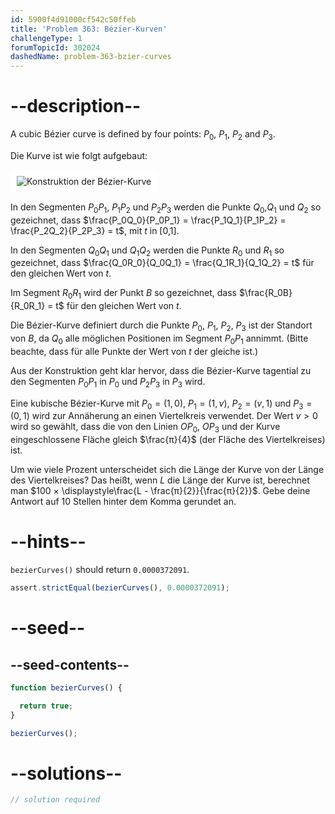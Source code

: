 ```yaml
---
id: 5900f4d91000cf542c50ffeb
title: 'Problem 363: Bézier-Kurven'
challengeType: 1
forumTopicId: 302024
dashedName: problem-363-bzier-curves
---
```


# --description--

A cubic Bézier curve is defined by four points: $P_0$, $P_1$, $P_2$ and $P_3$.

Die Kurve ist wie folgt aufgebaut:

<img class="img-responsive center-block" alt="Konstruktion der Bézier-Kurve" src="https://cdn.freecodecamp.org/curriculum/project-euler/bzier-curves.png" style="background-color: white; padding: 10px;" />

In den Segmenten $P_0P_1$, $P_1P_2$ und $P_2P_3$ werden die Punkte $Q_0$,$Q_1$ und $Q_2$ so gezeichnet, dass $\frac{P_0Q_0}{P_0P_1} = \frac{P_1Q_1}{P_1P_2} = \frac{P_2Q_2}{P_2P_3} = t$, mit $t$ in [0,1].

In den Segmenten $Q_0Q_1$ und $Q_1Q_2$ werden die Punkte $R_0$ und $R_1$ so gezeichnet, dass $\frac{Q_0R_0}{Q_0Q_1} = \frac{Q_1R_1}{Q_1Q_2} = t$ für den gleichen Wert von $t$.

Im Segment $R_0R_1$ wird der Punkt $B$ so gezeichnet, dass $\frac{R_0B}{R_0R_1} = t$ für den gleichen Wert von $t$.

Die Bézier-Kurve definiert durch die Punkte $P_0$, $P_1$, $P_2$, $P_3$ ist der Standort von $B$, da $Q_0$ alle möglichen Positionen im Segment $P_0P_1$ annimmt. (Bitte beachte, dass für alle Punkte der Wert von $t$ der gleiche ist.)

Aus der Konstruktion geht klar hervor, dass die Bézier-Kurve tagential zu den Segmenten $P_0P_1$ in $P_0$ und $P_2P_3$ in $P_3$ wird.

Eine kubische Bézier-Kurve mit $P_0 = (1, 0)$, $P_1 = (1, v)$, $P_2 = (v, 1)$ und $P_3 = (0, 1)$ wird zur Annäherung an einen Viertelkreis verwendet. Der Wert $v > 0$ wird so gewählt, dass die von den Linien $OP_0$, $OP_3$ und der Kurve eingeschlossene Fläche gleich $\frac{π}{4}$ (der Fläche des Viertelkreises) ist.

Um wie viele Prozent unterscheidet sich die Länge der Kurve von der Länge des Viertelkreises? Das heißt, wenn $L$ die Länge der Kurve ist, berechnet man $100 × \displaystyle\frac{L - \frac{π}{2}}{\frac{π}{2}}$. Gebe deine Antwort auf 10 Stellen hinter dem Komma gerundet an.

# --hints--

`bezierCurves()` should return `0.0000372091`.

```js
assert.strictEqual(bezierCurves(), 0.0000372091);
```

# --seed--

## --seed-contents--

```js
function bezierCurves() {

  return true;
}

bezierCurves();
```

# --solutions--

```js
// solution required
```
